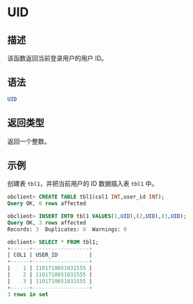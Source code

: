 # UID

## 描述

该函数返回当前登录用户的用户 ID。

## 语法

```sql
UID
```

## 返回类型

返回一个整数。

## 示例

创建表 `tbl1`，并把当前用户的 ID 数据插入表 `tbl1` 中。

```sql
obclient> CREATE TABLE tbl1(col1 INT,user_id INT);
Query OK, 0 rows affected

obclient> INSERT INTO tbl1 VALUES(1,UID),(2,UID),(3,UID);
Query OK, 3 rows affected
Records: 3  Duplicates: 0  Warnings: 0

obclient> SELECT * FROM tbl1;
+------+------------------+
| COL1 | USER_ID          |
+------+------------------+
|    1 | 1101710651031555 |
|    2 | 1101710651031555 |
|    3 | 1101710651031555 |
+------+------------------+
3 rows in set
```
